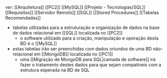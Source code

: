 ver:
	[[Arquitetura]]
	[[PC2]]
	[[MySQL]]
	[[Projeto - Tecnologias/SQL]]
	[[Requisitos]]
	[[Servidor Remoto]]
	[[SQL]]
	[[Stored Procedures]]
	[[Tabelas Recomendadas]]

- tabelas utilizadas para a estruturação e organização de dados na base de dados relacional em [[SQL]] localizada no [[PC2]]
	- o software utilizado para a criação, manipulação e operação desta BD é o [[MySQL]]
- estas tabelas irão ser preenchidas com dados oriundos de uma BD não-relacional em [[MongoDB]] localizada no [[PC1]]
	- uma [[Migração de MongoDB para SQL|camada de software]] irá fazer o tratamento destes dados para que sejam compatíveis com a estrutura esperada na BD de SQL
